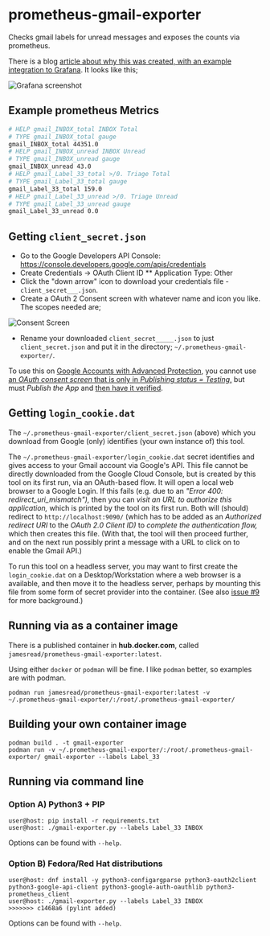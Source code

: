 # prometheus-gmail-exporter

Checks gmail labels for unread messages and exposes the counts via prometheus.

There is a blog [article about why this was created, with an example integration to Grafana](https://medium.com/james-reads-public-cloud-technology-blog/watching-gmail-labels-with-prometheus-grafana-87b6745acd48). It looks like this;

![Grafana screenshot](grafanaScreenshot.png)

## Example prometheus Metrics

```sh
# HELP gmail_INBOX_total INBOX Total
# TYPE gmail_INBOX_total gauge
gmail_INBOX_total 44351.0
# HELP gmail_INBOX_unread INBOX Unread
# TYPE gmail_INBOX_unread gauge
gmail_INBOX_unread 43.0
# HELP gmail_Label_33_total >/0. Triage Total
# TYPE gmail_Label_33_total gauge
gmail_Label_33_total 159.0
# HELP gmail_Label_33_unread >/0. Triage Unread
# TYPE gmail_Label_33_unread gauge
gmail_Label_33_unread 0.0
```

## Getting `client_secret.json`

* Go to the Google Developers API Console: https://console.developers.google.com/apis/credentials
* Create Credentials -> OAuth Client ID
** Application Type: Other
* Click the "down arrow" icon to download your credentials file - `client_secret___.json`.
* Create a OAuth 2 Consent screen with whatever name and icon you like. The scopes needed are;

![Consent Screen](consentScreenScopes.png)

* Rename your downloaded `client_secret_____.json` to just `client_secret.json`
  and put it in the directory; `~/.prometheus-gmail-exporter/`.

To use this on [Google Accounts with Advanced Protection](https://landing.google.com/advancedprotection/), you cannot use [an _OAuth consent screen_ that is only in _Publishing status = Testing_,](https://support.google.com/cloud/answer/10311615) but must _Publish the App_ and [then have it verified](https://support.google.com/cloud/answer/9110914).

## Getting `login_cookie.dat`

The `~/.prometheus-gmail-exporter/client_secret.json` (above) which you download from Google (only) identifies (your own instance of) this tool.

The `~/.prometheus-gmail-exporter/login_cookie.dat` secret identifies and gives access to your Gmail account via Google's API. This file cannot be directly downloaded from the Google Cloud Console, but is created by this tool on its first run, via an OAuth-based flow. It will open a local web browser to a Google Login. If this fails (e.g. due to an _"Error 400: redirect_uri_mismatch"),_ then you can _visit an URL to authorize this application,_ which is printed by the tool on its first run. Both will (should) redirect to `http://localhost:9090/` (which has to be added as an _Authorized redirect URI_ to the _OAuth 2.0 Client ID)_ to _complete the authentication flow,_ which then creates this file. (With that, the tool will then proceed further, and on the next run possibly print a message with a URL to click on to enable the Gmail API.)

To run this tool on a headless server, you may want to first create the `login_cookie.dat` on a Desktop/Workstation where a web browser is a available, and then move it to the headless server, perhaps by mounting this file from some form of secret provider into the container. (See also [issue #9](https://github.com/jamesread/prometheus-gmail-exporter/issues/9) for more background.)

## Running via as a container image

There is a published container in **hub.docker.com**, called `jamesread/prometheus-gmail-exporter:latest`.

Using either `docker` or `podman` will be fine. I like `podman` better, so
examples are with podman.

```
podman run jamesread/prometheus-gmail-exporter:latest -v ~/.prometheus-gmail-exporter/:/root/.prometheus-gmail-exporter/
```

## Building your own container image

```
podman build . -t gmail-exporter
podman run -v ~/.prometheus-gmail-exporter/:/root/.prometheus-gmail-exporter/ gmail-exporter --labels Label_33
```

## Running via command line

### Option A) Python3 + PIP

```
user@host: pip install -r requirements.txt
user@host: ./gmail-exporter.py --labels Label_33 INBOX
```

Options can be found with `--help`.

### Option B) Fedora/Red Hat distributions

```
user@host: dnf install -y python3-configargparse python3-oauth2client python3-google-api-client python3-google-auth-oauthlib python3-prometheus_client
user@host: ./gmail-exporter.py --labels Label_33 INBOX
>>>>>>> c1468a6 (pylint added)
```

Options can be found with `--help`.


